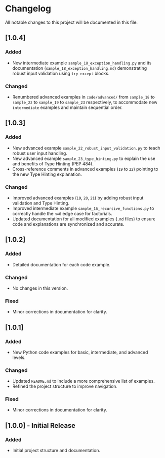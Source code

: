 # Changelog

All notable changes to this project will be documented in this file.

## [1.0.4]

### Added

- New intermediate example `sample_18_exception_handling.py` and its documentation (`sample_18_exception_handling.md`) demonstrating robust input validation using `try-except` blocks.

### Changed

- Renumbered advanced examples in `code/advanced/` from `sample_18` to `sample_22` to `sample_19` to `sample_23` respectively, to accommodate new `intermediate` examples and maintain sequential order.

## [1.0.3]

### Added

- New advanced example `sample_22_robust_input_validation.py` to teach robust user input handling.
- New advanced example `sample_23_type_hinting.py` to explain the use and benefits of Type Hinting (PEP 484).
- Cross-reference comments in advanced examples (`19` to `22`) pointing to the new Type Hinting explanation.

### Changed

- Improved advanced examples (`19`, `20`, `21`) by adding robust input validation and Type Hinting.
- Improved intermediate example `sample_16_recursive_functions.py` to correctly handle the `n=0` edge case for factorials.
- Updated documentation for all modified examples (`.md` files) to ensure code and explanations are synchronized and accurate.

## [1.0.2]

### Added

- Detailed documentation for each code example.

### Changed

- No changes in this version.

### Fixed

- Minor corrections in documentation for clarity.

## [1.0.1]

### Added

- New Python code examples for basic, intermediate, and advanced levels.

### Changed

- Updated `README.md` to include a more comprehensive list of examples.
- Refined the project structure to improve navigation.

### Fixed

- Minor corrections in documentation for clarity.

## [1.0.0] - Initial Release

### Added

- Initial project structure and documentation.
